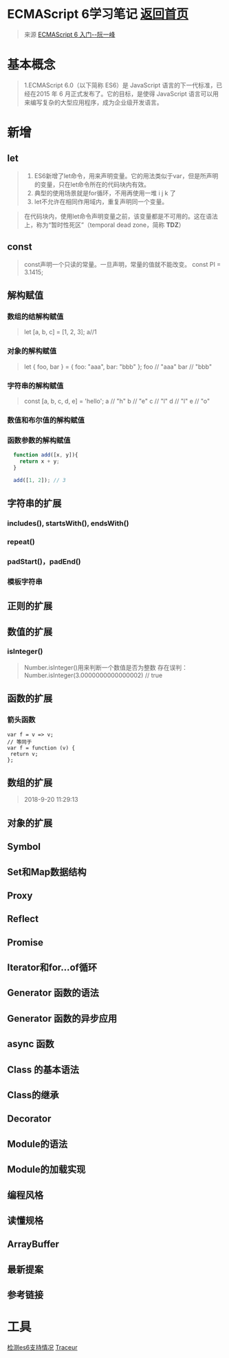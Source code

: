 # ECMAScript 6学习笔记 [返回首页](/)
>来源 [ECMAScript 6 入门--阮一峰](http://es6.ruanyifeng.com/)

# 基本概念
>1.ECMAScript 6.0（以下简称 ES6）是 JavaScript 语言的下一代标准，已经在2015 年 6 月正式发布了。它的目标，是使得 JavaScript 语言可以用来编写复杂的大型应用程序，成为企业级开发语言。

# 新增
## let
>1. ES6新增了let命令，用来声明变量。它的用法类似于var，但是所声明的变量，只在let命令所在的代码块内有效。
>1. 典型的使用场景就是for循环，不用再使用一堆 i j k 了
>1. let不允许在相同作用域内，重复声明同一个变量。

> 在代码块内，使用let命令声明变量之前，该变量都是不可用的。这在语法上，称为“暂时性死区”（temporal dead zone，简称 **TDZ**）
## const
> const声明一个只读的常量。一旦声明，常量的值就不能改变。
const PI = 3.1415;

## 解构赋值
### 数组的结解构赋值
>let [a, b, c] = [1, 2, 3];
a//1

### 对象的解构赋值
> let { foo, bar } = { foo: "aaa", bar: "bbb" };
foo // "aaa"
bar // "bbb"

### 字符串的解构赋值
>const [a, b, c, d, e] = 'hello';
 a // "h"
 b // "e"
 c // "l"
 d // "l"
 e // "o"

### 数值和布尔值的解构赋值
>

### 函数参数的解构赋值
```javascript
  function add([x, y]){
    return x + y;
  }

  add([1, 2]); // 3
```

## 字符串的扩展
### includes(), startsWith(), endsWith()
### repeat()
### padStart()，padEnd()
### 模板字符串


## 正则的扩展
## 数值的扩展

### isInteger()
>Number.isInteger()用来判断一个数值是否为整数
> 存在误判：Number.isInteger(3.0000000000000002) // true

## 函数的扩展
### 箭头函数
```
var f = v => v;
// 等同于
var f = function (v) {
 return v;
};
```

## 数组的扩展
>2018-9-20 11:29:13
###


## 对象的扩展
###


## Symbol
###


## Set和Map数据结构
###

## Proxy
###

## Reflect
###

## Promise
###

## Iterator和for...of循环
###

## Generator 函数的语法

## Generator 函数的异步应用
###

## async 函数
###

## Class 的基本语法
###

## Class的继承
###

## Decorator
###

## Module的语法
###

## Module的加载实现
###

## 编程风格
###

## 读懂规格
###

## ArrayBuffer
###

## 最新提案
###

## 参考链接
###



###

###
>

###
>


# 工具
[检测es6支持情况](https://github.com/ruanyf/es-checker)
[Traceur](http://es6.ruanyifeng.com/#docs/intro)
